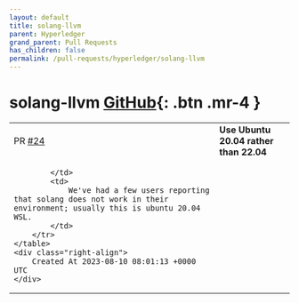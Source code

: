```yaml
---
layout: default
title: solang-llvm
parent: Hyperledger
grand_parent: Pull Requests
has_children: false
permalink: /pull-requests/hyperledger/solang-llvm
---
```


# solang-llvm <span class="fs-3 right-align">[GitHub](https://github.com/hyperledger/solang-llvm){: .btn .mr-4 }</span>


<div>
    <table>
        <tr>
            <td>
                PR <a href="https://github.com/hyperledger/solang-llvm/pull/24" class=".btn">#24</a>
            </td>
            <td>
                <b>
                    Use Ubuntu 20.04 rather than 22.04
                </b>
            </td>
        </tr>
        <tr>
            <td>
                
            </td>
            <td>
                We've had a few users reporting that solang does not work in their environment; usually this is ubuntu 20.04 WSL.
            </td>
        </tr>
    </table>
    <div class="right-align">
        Created At 2023-08-10 08:01:13 +0000 UTC
    </div>
</div>

